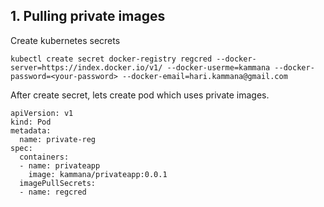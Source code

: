 ## 1. Pulling private images

Create kubernetes secrets 

```
kubectl create secret docker-registry regcred --docker-server=https://index.docker.io/v1/ --docker-userme=kammana --docker-password=<your-password> --docker-email=hari.kammana@gmail.com
```
After create secret, lets create pod which uses private images.

```
apiVersion: v1
kind: Pod
metadata:
  name: private-reg
spec:
  containers:
  - name: privateapp
    image: kammana/privateapp:0.0.1
  imagePullSecrets:
  - name: regcred

```
